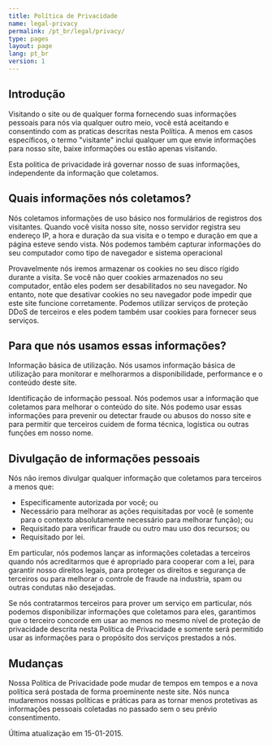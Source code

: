 ```yaml
---
title: Política de Privacidade
name: legal-privacy
permalink: /pt_br/legal/privacy/
type: pages
layout: page
lang: pt_br
version: 1
---
```

## Introdução

Visitando o site ou de qualquer forma fornecendo suas informações pessoais
para nós via qualquer outro meio, você está aceitando e consentindo com as
praticas descritas nesta Política. A menos em casos específicos, o termo
"visitante" inclui qualquer um que envie informações para nosso site, baixe
informações ou estão apenas visitando.

Esta politica de privacidade irá governar nosso de suas informações,
independente da informação que coletamos.

## Quais informações nós coletamos?

Nós coletamos informações de uso básico nos formulários de registros dos
visitantes. Quando você visita nosso site, nosso servidor registra seu
endereço IP, a hora e duração da sua visita e o tempo e duração em que a
página esteve sendo vista. Nós podemos também capturar informações do seu
 computador como tipo de navegador e sistema operacional

Provavelmente nós iremos armazenar os cookies no seu disco rígido durante
a visita. Se você não quer cookies armazenados no seu computador, então
eles podem ser desabilitados no seu navegador. No entanto, note que desativar
cookies no seu navegador pode impedir que este site funcione corretamente.
Podemos utilizar serviços de proteção DDoS de terceiros e eles podem também
usar cookies para fornecer seus serviços.

## Para que nós usamos essas informações?

Informação básica de utilização. Nós usamos informação básica de utilização
para monitorar e melhorarmos a disponibilidade, performance e o conteúdo
deste site.

Identificação de informação pessoal. Nós podemos usar a informação que
coletamos para melhorar o conteúdo do site. Nós podemo usar essas informações
para prevenir ou detectar fraude ou abusos do nosso site e para permitir
que terceiros cuidem de forma técnica, logística ou outras funções em nosso
nome.

## Divulgação de informações pessoais

Nós não iremos divulgar qualquer informação que coletamos para terceiros a
menos que:

- Especificamente autorizada por você; ou
- Necessário para melhorar as ações requisitadas por você (e somente para o
contexto absolutamente necessário para melhorar função); ou
- Requisitado para verificar fraude ou outro mau uso dos recursos; ou
- Requisitado por lei.

Em particular, nós podemos lançar as informações coletadas a terceiros quando
nós acreditarmos que é apropriado para cooperar com a lei, para garantir nosso
direitos legais, para proteger os direitos e segurança de terceiros ou para
melhorar o controle de fraude na industria, spam ou outras condutas não
desejadas.

Se nós contratarmos terceiros para prover um serviço em particular, nós podemos
disponibilizar informações que coletamos para eles, garantimos que o terceiro
concorde em usar ao menos no mesmo nível de proteção de privacidade descrita
nesta Política de Privacidade e somente será permitido usar as informações
para o propósito dos serviços prestados a nós.

## Mudanças

Nossa Política de Privacidade pode mudar de tempos em tempos e a nova política
será postada de forma proeminente neste site. Nós nunca mudaremos nossas
políticas e práticas para as tornar menos protetivas as informações pessoais
coletadas no passado sem o seu prévio consentimento.

Última atualização em 15-01-2015.

